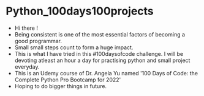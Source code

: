 # Python_100days100projects
 
- Hi there !
- Being consistent is one of the most essential factors of becoming a good programmar. 
- Small small steps count to form a huge impact.
- This is what I have tried in this #100daysofcode challenge. I will be devoting atleast an hour a day for practising python and small project everyday.
- This is an Udemy course of Dr. Angela Yu named '100 Days of Code: the Complete Python Pro Bootcamp for 2022'
- Hoping to do bigger things in future. 
